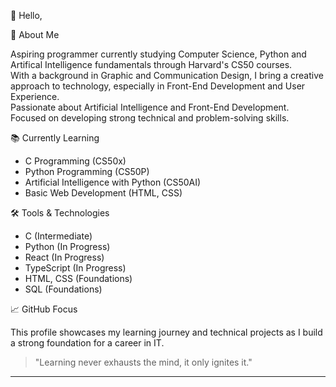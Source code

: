 👋 Hello,

🚀 About Me

Aspiring programmer currently studying Computer Science, Python and Artifical Intelligence fundamentals through Harvard's CS50 courses.  
With a background in Graphic and Communication Design, I bring a creative approach to technology, especially in Front-End Development and User Experience.  
Passionate about Artificial Intelligence and Front-End Development.  
Focused on developing strong technical and problem-solving skills.

📚 Currently Learning

- C Programming (CS50x)
- Python Programming (CS50P)
- Artificial Intelligence with Python (CS50AI)
- Basic Web Development (HTML, CSS)

🛠️ Tools & Technologies

- C (Intermediate)
- Python (In Progress)
- React (In Progress)
- TypeScript (In Progress)
- HTML, CSS (Foundations)
- SQL (Foundations)

📈 GitHub Focus

This profile showcases my learning journey and technical projects as I build a strong foundation for a career in IT.

> "Learning never exhausts the mind, it only ignites it."

---
